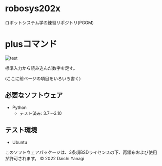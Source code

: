 # robosys202x
ロボットシステム学の練習リポジトリ(PGGM)

# plusコマンド
![test](https://github.com/Yanagi1301/robosys202x/actions/workflows/test.yml/badge.svg)

標準入力から読み込んだ数字を足す。

 (ここに前ページの項目をいろいろ書く)

## 必要なソフトウェア
* Python
  * テスト済み: 3.7～3.10

## テスト環境
* Ubuntu

このソフトウェアパッケージは、3条項BSDライセンスの下、再頒布および使用が許可されます。
© 2022 Daichi Yanagi
